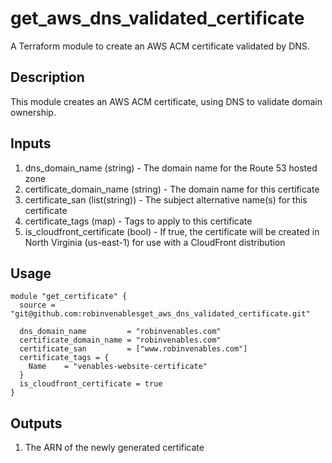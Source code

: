 # get_aws_dns_validated_certificate
A Terraform module to create an AWS ACM certificate validated by DNS.

## Description
This module creates an AWS ACM certificate, using DNS to validate domain ownership.

## Inputs
1. dns_domain_name (string) - The domain name for the Route 53 hosted zone
2. certificate_domain_name (string) - The domain name for this certificate
3. certificate_san (list(string)) - The subject alternative name(s) for this certificate
4. certificate_tags (map) - Tags to apply to this certificate
5. is_cloudfront_certificate (bool) - If true, the certificate will be created in North Virginia (us-east-1) for use with a CloudFront distribution

## Usage
```hcl
module "get_certificate" {
  source = "git@github.com:robinvenablesget_aws_dns_validated_certificate.git"

  dns_domain_name         = "robinvenables.com"
  certificate_domain_name = "robinvenables.com"
  certificate_san         = ["www.robinvenables.com"]
  certificate_tags = {
    Name    = "venables-website-certificate"
  }
  is_cloudfront_certificate = true
}
```

## Outputs
1. The ARN of the newly generated certificate
